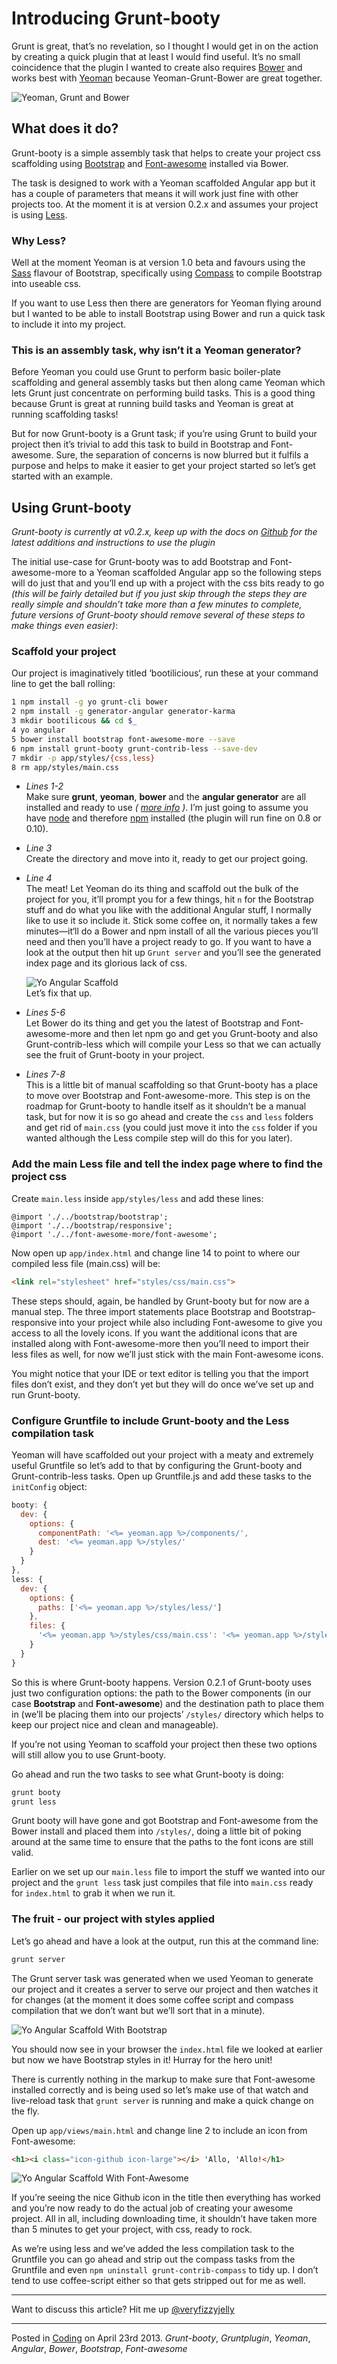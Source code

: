 # Introducing Grunt-booty

Grunt is great, that’s no revelation, so I thought I would get in on the action by creating a quick plugin that at least I would find useful.  It’s no small coincidence that the plugin I wanted to create also requires [Bower](http://bower.io/) and works best with [Yeoman](http://yeoman.io) because Yeoman-Grunt-Bower are great together.

![Yeoman, Grunt and Bower](img/yo-toolset.png "Yeoman, Grunt and Bower plus Bootstrap, Angular and Font-Awesome")

## What does it do?

Grunt-booty is a simple assembly task that helps to create your project css scaffolding using [Bootstrap](http://twitter.github.io/bootstrap/index.html) and [Font-awesome](http://fortawesome.github.io/Font-Awesome/) installed via Bower.

The task is designed to work with a Yeoman scaffolded Angular app but it has a couple of parameters that means it will work just fine with other projects too.  At the moment it is at version 0.2.x and assumes your project is using [Less](http://lesscss.org/).

### Why Less?

Well at the moment Yeoman is at version 1.0 beta and favours using the [Sass](http://sass-lang.com/) flavour of Bootstrap, specifically using [Compass](http://compass-style.org/) to compile Bootstrap into useable css.

If you want to use Less then there are generators for Yeoman flying around but I wanted to be able to install Bootstrap using Bower and run a quick task to include it into my project.

### This is an assembly task, why isn’t it a Yeoman generator?

Before Yeoman you could use Grunt to perform basic boiler-plate scaffolding and general assembly tasks but then along came Yeoman which lets Grunt just concentrate on performing build tasks.  This is a good thing because Grunt is great at running build tasks and Yeoman is great at running scaffolding tasks!

But for now Grunt-booty is a Grunt task; if you’re using Grunt to build your project then it’s trivial to add this task to build in Bootstrap and Font-awesome.  Sure, the separation of concerns is now blurred but it fulfils a purpose and helps to make it easier to get your project started so let’s get started with an example.

## Using Grunt-booty

_Grunt-booty is currently at v0.2.x, keep up with the docs on [Github](https://github.com/mattstyles/grunt-booty) for the latest additions and instructions to use the plugin_ 

The initial use-case for Grunt-booty was to add Bootstrap and Font-awesome-more to a Yeoman scaffolded Angular app so the following steps will do just that and you’ll end up with a project with the css bits ready to go _(this will be fairly detailed but if you just skip through the steps they are really simple and shouldn’t take more than a few minutes to complete, future versions of Grunt-booty should remove several of these steps to make things even easier)_:

### Scaffold your project

Our project is imaginatively titled ‘bootilicious‘, run these at your command line to get the ball rolling:

```bash
1 npm install -g yo grunt-cli bower
2 npm install -g generator-angular generator-karma
3 mkdir bootilicous && cd $_
4 yo angular
5 bower install bootstrap font-awesome-more --save
6 npm install grunt-booty grunt-contrib-less --save-dev
7 mkdir -p app/styles/{css,less}
8 rm app/styles/main.css
```

* _Lines 1-2_</br>
  Make sure __grunt__, __yeoman__, __bower__ and the __angular generator__ are all installed and ready to use _( [more info](http://yeoman.io) )_.  I’m just going to assume you have [node](http://nodejs.org/) and therefore [npm](https://npmjs.org/) installed (the plugin will run fine on 0.8 or 0.10).

* _Line 3_</br>
  Create the directory and move into it, ready to get our project going.

* _Line 4_</br>
  The meat!  Let Yeoman do its thing and scaffold out the bulk of the project for you, it’ll prompt you for a few things, hit `n` for the Bootstrap stuff and do what you like with the additional Angular stuff, I normally like to use it so include it.  Stick some coffee on, it normally takes a few minutes—it‘ll do a Bower and npm install of all the various pieces you’ll need and then you’ll have a project ready to go.  If you want to have a look at the output then hit up `Grunt server` and you’ll see the generated index page and its glorious lack of css.  


  ![Yo Angular Scaffold](img/angular-yo-scaffold.png "Yo Angular Scaffold")
  </br>Let’s fix that up.

* _Lines 5-6_</br>
  Let Bower do its thing and get you the latest of Bootstrap and Font-awesome-more and then let npm go and get you Grunt-booty and also Grunt-contrib-less which will compile your Less so that we can actually see the fruit of Grunt-booty in your project.

* _Lines 7-8_</br>
  This is a little bit of manual scaffolding so that Grunt-booty has a place to move over Bootstrap and Font-awesome-more.  This step is on the roadmap for Grunt-booty to handle itself as it shouldn’t be a manual task, but for now it is so go ahead and create the `css` and `less` folders and get rid of `main.css` (you could just move it into the `css` folder if you wanted although the Less compile step will do this for you later).

### Add the main Less file and tell the index page where to find the project css

Create `main.less` inside `app/styles/less` and add these lines:

```less
@import './../bootstrap/bootstrap';
@import './../bootstrap/responsive';
@import './../font-awesome-more/font-awesome';
```

Now open up `app/index.html` and change line 14 to point to where our compiled less file (main.css) will be:

```html
<link rel="stylesheet" href="styles/css/main.css">
```

These steps should, again, be handled by Grunt-booty but for now are a manual step.  The three import statements place Bootstrap and Bootstrap-responsive into your project while also including Font-awesome to give you access to all the lovely icons.  If you want the additional icons that are installed along with Font-awesome-more then you’ll need to import their less files as well, for now we’ll just stick with the main Font-awesome icons.

You might notice that your IDE or text editor is telling you that the import files don’t exist, and they don’t yet but they will do once we’ve set up and run Grunt-booty.

### Configure Gruntfile to include Grunt-booty and the Less compilation task

Yeoman will have scaffolded out your project with a meaty and extremely useful Gruntfile so let’s add to that by configuring the Grunt-booty and Grunt-contrib-less tasks.  Open up Gruntfile.js and add these tasks to the `initConfig` object:

```js
booty: {
  dev: {
    options: {
      componentPath: '<%= yeoman.app %>/components/',
      dest: '<%= yeoman.app %>/styles/'
    }
  }
},
less: {
  dev: {
    options: {
      paths: ['<%= yeoman.app %>/styles/less/']
    },
    files: {
      '<%= yeoman.app %>/styles/css/main.css': '<%= yeoman.app %>/styles/less/main.less'
    }
  }
}
```

So this is where Grunt-booty happens.  Version 0.2.1 of Grunt-booty uses just two configuration options: the path to the Bower components (in our case __Bootstrap__ and __Font-awesome__) and the destination path to place them in (we’ll be placing them into our projects’ `/styles/` directory which helps to keep our project nice and clean and manageable).

If you’re not using Yeoman to scaffold your project then these two options will still allow you to use Grunt-booty.

Go ahead and run the two tasks to see what Grunt-booty is doing:

```bash
grunt booty
grunt less
```

Grunt booty will have gone and got Bootstrap and Font-awesome from the Bower install and placed them into `/styles/`, doing a little bit of poking around at the same time to ensure that the paths to the font icons are still valid.

Earlier on we set up our `main.less` file to import the stuff we wanted into our project and the `grunt less` task just compiles that file into `main.css` ready for `index.html` to grab it when we run it.  

### The fruit - our project with styles applied

Let’s go ahead and have a look at the output, run this at the command line:

```bash
grunt server
```

The Grunt server task was generated when we used Yeoman to generate our project and it creates a server to serve our project and then watches it for changes (at the moment it does some coffee script and compass compilation that we don’t want but we’ll sort that in a minute).


![Yo Angular Scaffold With Bootstrap](img/angular-yo-scaffold-bootstrap.png "Yo Angular Scaffold With Bootstrap")

You should now see in your browser the `index.html` file we looked at earlier but now we have Bootstrap styles in it!  Hurray for the hero unit!

There is currently nothing in the markup to make sure that Font-awesome installed correctly and is being used so let’s make use of that watch and live-reload task that `grunt server` is running and make a quick change on the fly.

Open up `app/views/main.html` and change line 2 to include an icon from Font-awesome:

```html
<h1><i class="icon-github icon-large"></i> 'Allo, 'Allo!</h1>
```


![Yo Angular Scaffold With Font-Awesome](img/angular-yo-scaffold-font-awesome.png "Yo Angular Scaffold With Font-Awesome")

If you’re seeing the nice Github icon in the title then everything has worked and you’re now ready to do the actual job of creating your awesome project.  All in all, including downloading time, it shouldn’t have taken more than 5 minutes to get your project, with css, ready to rock.

As we’re using less and we’ve added the less compilation task to the Gruntfile you can go ahead and strip out the compass tasks from the Gruntfile and even `npm uninstall grunt-contrib-compass` to tidy up.  I don’t tend to use coffee-script either so that gets stripped out for me as well.

---

Want to discuss this article?  Hit me up [@veryfizzyjelly](https://twitter.com/veryfizzyjelly)

---

Posted in [Coding](../"coding") on April 23rd 2013.  _Grunt-booty_, _Gruntplugin_, _Yeoman_, _Angular_, _Bower_, _Bootstrap_, _Font-awesome_